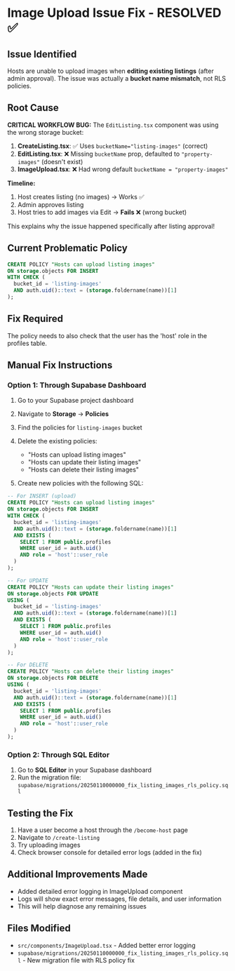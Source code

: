# Image Upload Issue Fix - RESOLVED ✅

## Issue Identified
Hosts are unable to upload images when **editing existing listings** (after admin approval). The issue was actually a **bucket name mismatch**, not RLS policies.

## Root Cause
**CRITICAL WORKFLOW BUG:** The `EditListing.tsx` component was using the wrong storage bucket:

1. **CreateListing.tsx**: ✅ Uses `bucketName="listing-images"` (correct)
2. **EditListing.tsx**: ❌ Missing `bucketName` prop, defaulted to `"property-images"` (doesn't exist)
3. **ImageUpload.tsx**: ❌ Had wrong default `bucketName = "property-images"`

**Timeline:**
1. Host creates listing (no images) → Works ✅
2. Admin approves listing
3. Host tries to add images via Edit → **Fails** ❌ (wrong bucket)

This explains why the issue happened specifically after listing approval!

## Current Problematic Policy
```sql
CREATE POLICY "Hosts can upload listing images"
ON storage.objects FOR INSERT
WITH CHECK (
  bucket_id = 'listing-images' 
  AND auth.uid()::text = (storage.foldername(name))[1]
);
```

## Fix Required
The policy needs to also check that the user has the 'host' role in the profiles table.

## Manual Fix Instructions

### Option 1: Through Supabase Dashboard
1. Go to your Supabase project dashboard
2. Navigate to **Storage** → **Policies**
3. Find the policies for `listing-images` bucket
4. Delete the existing policies:
   - "Hosts can upload listing images" 
   - "Hosts can update their listing images"
   - "Hosts can delete their listing images"

5. Create new policies with the following SQL:

```sql
-- For INSERT (upload)
CREATE POLICY "Hosts can upload listing images"
ON storage.objects FOR INSERT
WITH CHECK (
  bucket_id = 'listing-images' 
  AND auth.uid()::text = (storage.foldername(name))[1]
  AND EXISTS (
    SELECT 1 FROM public.profiles 
    WHERE user_id = auth.uid() 
    AND role = 'host'::user_role
  )
);

-- For UPDATE
CREATE POLICY "Hosts can update their listing images"
ON storage.objects FOR UPDATE
USING (
  bucket_id = 'listing-images' 
  AND auth.uid()::text = (storage.foldername(name))[1]
  AND EXISTS (
    SELECT 1 FROM public.profiles 
    WHERE user_id = auth.uid() 
    AND role = 'host'::user_role
  )
);

-- For DELETE
CREATE POLICY "Hosts can delete their listing images"
ON storage.objects FOR DELETE
USING (
  bucket_id = 'listing-images' 
  AND auth.uid()::text = (storage.foldername(name))[1]
  AND EXISTS (
    SELECT 1 FROM public.profiles 
    WHERE user_id = auth.uid() 
    AND role = 'host'::user_role
  )
);
```

### Option 2: Through SQL Editor
1. Go to **SQL Editor** in your Supabase dashboard
2. Run the migration file: `supabase/migrations/20250110000000_fix_listing_images_rls_policy.sql`

## Testing the Fix
1. Have a user become a host through the `/become-host` page
2. Navigate to `/create-listing` 
3. Try uploading images
4. Check browser console for detailed error logs (added in the fix)

## Additional Improvements Made
- Added detailed error logging in ImageUpload component
- Logs will show exact error messages, file details, and user information
- This will help diagnose any remaining issues

## Files Modified
- `src/components/ImageUpload.tsx` - Added better error logging
- `supabase/migrations/20250110000000_fix_listing_images_rls_policy.sql` - New migration file with RLS policy fix
